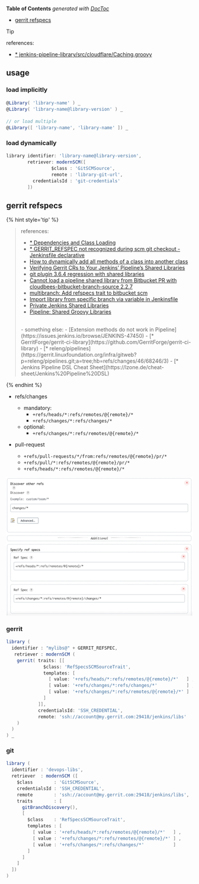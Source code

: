 <!-- START doctoc generated TOC please keep comment here to allow auto update -->
<!-- DON'T EDIT THIS SECTION, INSTEAD RE-RUN doctoc TO UPDATE -->
**Table of Contents**  *generated with [DocToc](https://github.com/thlorenz/doctoc)*

- [gerrit refspecs](#gerrit-refspecs)

<!-- END doctoc generated TOC please keep comment here to allow auto update -->

> [!TIP]
> references:
> - [* jenkins-pipeline-library/src/cloudflare/Caching.groovy](https://github.com/AckeeDevOps/jenkins-pipeline-library/blob/master/src/cloudflare/Caching.groovy)

## usage
### load implicitly
```groovy
@Library( 'library-name' ) _
@Library( 'library-name@library-version' ) _

// or load multiple
@Library([ 'library-name', 'library-name' ]) _
```

### load dynamically
```groovy
library identifier: 'library-name@library-version',
        retriever: modernSCM([
                 $class : 'GitSCMSource',
                 remote : 'library-git-url',
          credentialsId : 'git-credentials'
        ])
```


## gerrit refspecs

{% hint style='tip' %}
> references:
> - [* Dependencies and Class Loading](https://www.jenkins.io/doc/developer/plugin-development/dependencies-and-class-loading/)
> - [* GERRIT_REFSPEC not recognized during scm git checkout - Jenkinsfile declarative](https://stackoverflow.com/a/69119448/2940319)
> - [How to dynamically add all methods of a class into another class](https://stackoverflow.com/a/45606058/2940319)
> - [Verifying Gerrit CRs to Your Jenkins’ Pipeline’s Shared Libraries](https://dustinoprea.com/2018/07/25/jenkins-how-to-verify-gerrit-crs-to-your-jenkins-pipeline-shared-libraries/)
> - [git plugin 3.6.4 regression with shared libraries](https://issues.jenkins.io/browse/JENKINS-48061?page=com.atlassian.jira.plugin.system.issuetabpanels%3Acomment-tabpanel&showAll=true)
> - [Cannot load a pipeline shared library from Bitbucket PR with cloudbees-bitbucket-branch-source 2.2.7](https://issues.jenkins.io/browse/JENKINS-48295)
> - [multibranch: Add refspecs trait to bitbucket scm](https://opendev.org/jjb/jenkins-job-builder/commit/74d2e1302c748f3db0f4fef03a5ff154e32909ae)
> - [Import library from specific branch via variable in Jenkinsfile](https://stackoverflow.com/questions/60224615/import-library-from-specific-branch-via-variable-in-jenkinsfile)
> - [Private Jenkins Shared Libraries](https://medium.com/@AndrzejRehmann/private-jenkins-shared-libraries-540abe7a0ab7)
> - [Pipeline: Shared Groovy Libraries](https://www.jenkins.io/doc/pipeline/steps/workflow-cps-global-lib/)
> <br>
> - something else:
>   - [Extension methods do not work in Pipeline](https://issues.jenkins.io/browse/JENKINS-47450)
>   - [* GerritForge/gerrit-ci-library](https://github.com/GerritForge/gerrit-ci-library)
>   - [* releng/pipelines](https://gerrit.linuxfoundation.org/infra/gitweb?p=releng/pipelines.git;a=tree;hb=refs/changes/46/68246/3)
>   - [* Jenkins Pipeline DSL Cheat Sheet](https://lzone.de/cheat-sheet/Jenkins%20Pipeline%20DSL)
{% endhint %}

- refs/changes
  - mandatory:
    - `+refs/heads/*:refs/remotes/@{remote}/*`
    - `+refs/changes/*:refs/changes/*`
  - optional:
    - `+refs/changes/*:refs/remotes/@{remote}/*`

- pull-request
  - `+refs/pull-requests/*/from:refs/remotes/@{remote}/pr/*`
  - `+refs/pull/*:refs/remotes/@{remote}/pr/*`
  - `+refs/heads/*:refs/remotes/@{remote}/*`

![gerrit libs](../../screenshot/jenkins/gerrit-libs.png)

### gerrit
```groovy
library (
  identifier : "mylibs@" + GERRIT_REFSPEC,
   retriever : modernSCM (
    gerrit( traits: [[
              $class: 'RefSpecsSCMSourceTrait',
              templates: [
                [ value: '+refs/heads/*:refs/remotes/@{remote}/*'   ] ,
                [ value: '+refs/changes/*:refs/changes/*'           ] ,
                [ value: '+refs/changes/*:refs/remotes/@{remote}/*' ]
              ]
            ]],
            credentialsId: 'SSH_CREDENTIAL',
            remote: 'ssh://account@my.gerrit.com:29418/jenkins/libs'
    )
  )
) _
```

### git
```groovy
library (
  identifier : 'devops-libs',
  retriever  : modernSCM ([
    $class        : 'GitSCMSource',
    credentialsId : 'SSH_CREDENTIAL',
    remote        : 'ssh://account@my.gerrit.com:29418/jenkins/libs',
    traits        : [
      gitBranchDiscovery(),
      [
        $class    : 'RefSpecsSCMSourceTrait',
        templates : [
          [ value : '+refs/heads/*:refs/remotes/@{remote}/*'   ] ,
          [ value : '+refs/changes/*:refs/remotes/@{remote}/*' ] ,
          [ value : '+refs/changes/*:refs/changes/*'           ]
        ]
      ]
    ]
  ])
)
```
